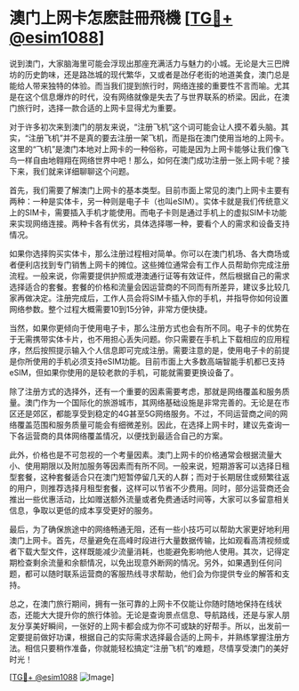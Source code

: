 # 澳门上网卡怎麽註冊飛機 [[TG💪+ @esim1088](https://t.me/s/esim1088)]

说到澳门，大家脑海里可能会浮现出那座充满活力与魅力的小城。无论是大三巴牌坊的历史韵味，还是路氹城的现代繁华，又或者是氹仔老街的地道美食，澳门总是能给人带来独特的体验。而当我们提到旅行时，网络连接的重要性不言而喻。尤其是在这个信息爆炸的时代，没有网络就像是失去了与世界联系的桥梁。因此，在澳门旅行时，选择一款合适的上网卡显得尤为重要。

对于许多初次来到澳门的朋友来说，“注册飞机”这个词可能会让人摸不着头脑。其实，“注册飞机”并不是真的要去注册一架飞机，而是指在澳门使用当地的上网卡。这里的“飞机”是澳门本地对上网卡的一种俗称，可能是因为上网卡能够让我们像飞鸟一样自由地翱翔在网络世界中吧！那么，如何在澳门成功注册一张上网卡呢？接下来，我们就来详细聊聊这个问题。

首先，我们需要了解澳门上网卡的基本类型。目前市面上常见的澳门上网卡主要有两种：一种是实体卡，另一种则是电子卡（也叫eSIM）。实体卡就是我们传统意义上的SIM卡，需要插入手机才能使用。而电子卡则是通过手机上的虚拟SIM卡功能来实现网络连接。两种卡各有优劣，具体选择哪一种，要看个人的需求和设备支持情况。

如果你选择购买实体卡，那么注册过程相对简单。你可以在澳门机场、各大商场或者便利店找到专门销售上网卡的摊位。这些摊位通常会有工作人员帮助你完成注册流程。一般来说，你需要提供护照或港澳通行证等有效证件，然后根据自己的需求选择适合的套餐。套餐的价格和流量会因运营商的不同而有所差异，建议多比较几家再做决定。注册完成后，工作人员会将SIM卡插入你的手机，并指导你如何设置网络参数。整个过程大概需要10到15分钟，非常方便快捷。

当然，如果你更倾向于使用电子卡，那么注册方式也会有所不同。电子卡的优势在于无需携带实体卡片，也不用担心丢失问题。你只需要在手机上下载相应的应用程序，然后按照提示输入个人信息即可完成注册。需要注意的是，使用电子卡的前提是你所使用的手机必须支持eSIM功能。目前市面上大多数高端智能手机都已支持eSIM，但如果你使用的是较老款的手机，可能就需要更换设备了。

除了注册方式的选择外，还有一个重要的因素需要考虑，那就是网络覆盖和服务质量。澳门作为一个国际化的旅游城市，其网络基础设施是非常完善的。无论是在市区还是郊区，都能享受到稳定的4G甚至5G网络服务。不过，不同运营商之间的网络覆盖范围和服务质量可能会有细微差别。因此，在选择上网卡时，建议先查询一下各运营商的具体网络覆盖情况，以便找到最适合自己的方案。

此外，价格也是不可忽视的一个考量因素。澳门上网卡的价格通常会根据流量大小、使用期限以及附加服务等因素而有所不同。一般来说，短期游客可以选择日租型套餐，这种套餐适合只在澳门短暂停留几天的人群；而对于长期居住或频繁往返的用户，则推荐选择月租型套餐，这样可以节省不少费用。同时，部分运营商还会推出一些优惠活动，比如赠送额外流量或者免费通话时间等，大家可以多留意相关信息，争取以更低的成本享受更好的服务。

最后，为了确保旅途中的网络畅通无阻，还有一些小技巧可以帮助大家更好地利用澳门上网卡。首先，尽量避免在高峰时段进行大量数据传输，比如观看高清视频或者下载大型文件，这样既能减少流量消耗，也能避免影响他人使用。其次，记得定期检查剩余流量和余额情况，以免出现意外断网的情况。另外，如果遇到任何问题，都可以随时联系运营商的客服热线寻求帮助，他们会为你提供专业的解答和支持。

总之，在澳门旅行期间，拥有一张可靠的上网卡不仅能让你随时随地保持在线状态，还能大大提升你的旅行体验。无论是查询景点信息、导航路线，还是与家人朋友分享美好瞬间，一张好的上网卡都会成为你不可或缺的好帮手。所以，出发前一定要提前做好功课，根据自己的实际需求选择最合适的上网卡，并熟练掌握注册方法。相信只要稍作准备，你就能轻松搞定“注册飞机”的难题，尽情享受澳门的美好时光！

[[TG💪+ @esim1088](https://t.me/s/esim1088) ![Image](https://i.postimg.cc/4NQfJmqS/Snipaste-2025-05-13-00-14-12.png)]